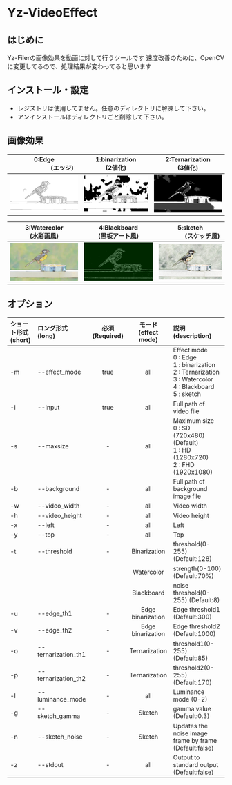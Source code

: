# Yz-VideoEffect
## はじめに
Yz-Filerの画像効果を動画に対して行うツールです
速度改善のために、OpenCVに変更してるので、処理結果が変わってると思います

## インストール・設定
- レジストリは使用してません。任意のディレクトリに解凍して下さい。
- アンインストールはディレクトリごと削除して下さい。

## 画像効果
 | 0:Edge<br>　　　　　　(エッジ)　　　　　　| 1:binarization<br>(2値化) | 2:Ternarization<br>(3値化) |
:----: | :----: | :----: 
![](./Edge.jpg) | ![](./binarization.jpg) | ![](./Ternarization.jpg) 

| 3:Watercolor<br>(水彩画風) | 4:Blackboard<br>(黒板アート風) | 5:sketch<br>　　　　(スケッチ風)　　　　|
 :----: | :----: | :----: 
![](./Watercolor.jpg) | ![](./Blackboard.jpg) | ![](./sketch.jpg) 

## オプション
| ショート形式<br>(short) | ロング形式<br>(long) | 必須<br>(Required) | モード<br>(effect mode) | 説明<br>(description) |
:--- | :--- | :---: | :---: | :--- 
-m | --effect_mode | true | all |Effect mode<br> 0 : Edge<br> 1 : binarization<br> 2 : Ternarization<br> 3 : Watercolor<br> 4 : Blackboard<br> 5 : sketch
-i | --input | true | all | Full path of video file
-s | --maxsize | - | all | Maximum size<br> 0 : SD (720x480)(Default)<br> 1 : HD (1280x720)<br> 2 : FHD (1920x1080)
-b | --background | - | all | Full path of background image file
-w | --video_width | - | all | Video width
-h | --video_height | - | all | Video height
-x | --left | - | all | Left
-y | --top | - | all | Top
-t | --threshold | - | Binarization | threshold(0-255) (Default:128)
 |  |  |  | Watercolor | strength(0-100) (Default:70%)
 |  |  |  | Blackboard | noise threshold(0-255) (Default:8)
-u | --edge_th1 | - | Edge<br>binarization | Edge threshold1 (Default:300)
-v | --edge_th2 | - | Edge<br>binarization | Edge threshold2 (Default:1000)
-o | --ternarization_th1 | - | Ternarization | threshold1(0-255) (Default:85)
-p | --ternarization_th2 | - | Ternarization | threshold2(0-255) (Default:170)
-l | --luminance_mode | - | all | Luminance mode (0-2)
-g | --sketch_gamma | - | Sketch | gamma value (Default:0.3)
-n | --sketch_noise | - | Sketch | Updates the noise image frame by frame (Default:false)
-z | --stdout | - | all | Output to standard output (Default:false)


